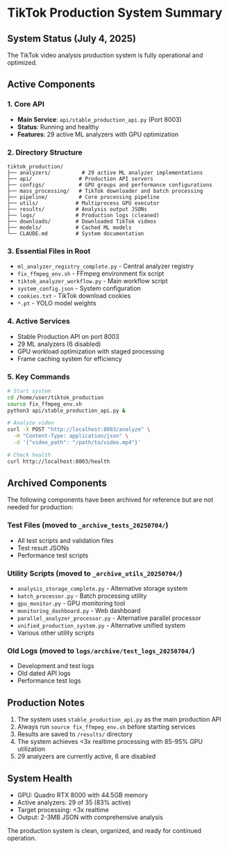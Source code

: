 # TikTok Production System Summary

## System Status (July 4, 2025)
The TikTok video analysis production system is fully operational and optimized.

## Active Components

### 1. Core API
- **Main Service**: `api/stable_production_api.py` (Port 8003)
- **Status**: Running and healthy
- **Features**: 29 active ML analyzers with GPU optimization

### 2. Directory Structure
```
tiktok_production/
├── analyzers/          # 29 active ML analyzer implementations
├── api/               # Production API servers
├── configs/           # GPU groups and performance configurations
├── mass_processing/   # TikTok downloader and batch processing
├── pipeline/          # Core processing pipeline
├── utils/            # Multiprocess GPU executor
├── results/          # Analysis output JSONs
├── logs/             # Production logs (cleaned)
├── downloads/        # Downloaded TikTok videos
├── models/           # Cached ML models
└── CLAUDE.md         # System documentation
```

### 3. Essential Files in Root
- `ml_analyzer_registry_complete.py` - Central analyzer registry
- `fix_ffmpeg_env.sh` - FFmpeg environment fix script
- `tiktok_analyzer_workflow.py` - Main workflow script
- `system_config.json` - System configuration
- `cookies.txt` - TikTok download cookies
- `*.pt` - YOLO model weights

### 4. Active Services
- Stable Production API on port 8003
- 29 ML analyzers (6 disabled)
- GPU workload optimization with staged processing
- Frame caching system for efficiency

### 5. Key Commands
```bash
# Start system
cd /home/user/tiktok_production
source fix_ffmpeg_env.sh
python3 api/stable_production_api.py &

# Analyze video
curl -X POST "http://localhost:8003/analyze" \
  -H "Content-Type: application/json" \
  -d '{"video_path": "/path/to/video.mp4"}'

# Check health
curl http://localhost:8003/health
```

## Archived Components
The following components have been archived for reference but are not needed for production:

### Test Files (moved to `_archive_tests_20250704/`)
- All test scripts and validation files
- Test result JSONs
- Performance test scripts

### Utility Scripts (moved to `_archive_utils_20250704/`)
- `analysis_storage_complete.py` - Alternative storage system
- `batch_processor.py` - Batch processing utility
- `gpu_monitor.py` - GPU monitoring tool
- `monitoring_dashboard.py` - Web dashboard
- `parallel_analyzer_processor.py` - Alternative parallel processor
- `unified_production_system.py` - Alternative unified system
- Various other utility scripts

### Old Logs (moved to `logs/archive/test_logs_20250704/`)
- Development and test logs
- Old dated API logs
- Performance test logs

## Production Notes
1. The system uses `stable_production_api.py` as the main production API
2. Always run `source fix_ffmpeg_env.sh` before starting services
3. Results are saved to `/results/` directory
4. The system achieves <3x realtime processing with 85-95% GPU utilization
5. 29 analyzers are currently active, 6 are disabled

## System Health
- GPU: Quadro RTX 8000 with 44.5GB memory
- Active analyzers: 29 of 35 (83% active)
- Target processing: <3x realtime
- Output: 2-3MB JSON with comprehensive analysis

The production system is clean, organized, and ready for continued operation.
